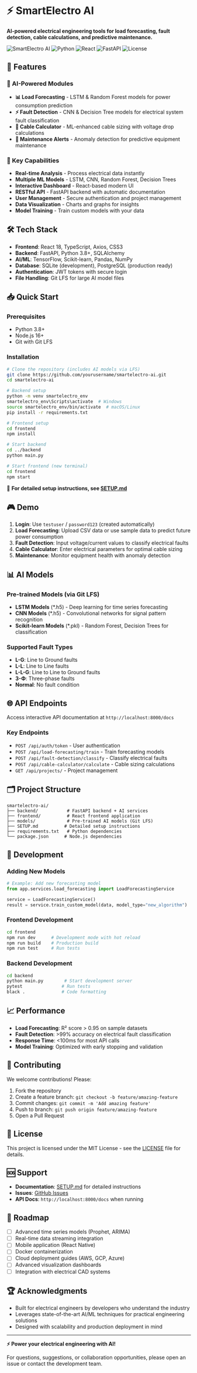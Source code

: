 # ⚡ SmartElectro AI

**AI-powered electrical engineering tools for load forecasting, fault detection, cable calculations, and predictive maintenance.**

![SmartElectro AI](https://img.shields.io/badge/AI-Electrical%20Engineering-blue)
![Python](https://img.shields.io/badge/Python-3.8+-green)
![React](https://img.shields.io/badge/React-18+-blue)
![FastAPI](https://img.shields.io/badge/FastAPI-Latest-red)
![License](https://img.shields.io/badge/License-MIT-yellow)

## 🚀 Features

### 🤖 AI-Powered Modules

- **📊 Load Forecasting** - LSTM & Random Forest models for power consumption prediction
- **⚡ Fault Detection** - CNN & Decision Tree models for electrical system fault classification
- **🔌 Cable Calculator** - ML-enhanced cable sizing with voltage drop calculations
- **🔧 Maintenance Alerts** - Anomaly detection for predictive equipment maintenance

### 🎯 Key Capabilities

- **Real-time Analysis** - Process electrical data instantly
- **Multiple ML Models** - LSTM, CNN, Random Forest, Decision Trees
- **Interactive Dashboard** - React-based modern UI
- **RESTful API** - FastAPI backend with automatic documentation
- **User Management** - Secure authentication and project management
- **Data Visualization** - Charts and graphs for insights
- **Model Training** - Train custom models with your data

## 🛠️ Tech Stack

- **Frontend**: React 18, TypeScript, Axios, CSS3
- **Backend**: FastAPI, Python 3.8+, SQLAlchemy
- **AI/ML**: TensorFlow, Scikit-learn, Pandas, NumPy
- **Database**: SQLite (development), PostgreSQL (production ready)
- **Authentication**: JWT tokens with secure login
- **File Handling**: Git LFS for large AI model files

## 📥 Quick Start

### Prerequisites
- Python 3.8+
- Node.js 16+
- Git with Git LFS

### Installation
```bash
# Clone the repository (includes AI models via LFS)
git clone https://github.com/yourusername/smartelectro-ai.git
cd smartelectro-ai

# Backend setup
python -m venv smartelectro_env
smartelectro_env\Scripts\activate  # Windows
source smartelectro_env/bin/activate  # macOS/Linux
pip install -r requirements.txt

# Frontend setup
cd frontend
npm install

# Start backend
cd ../backend
python main.py

# Start frontend (new terminal)
cd frontend
npm start
```

📖 **For detailed setup instructions, see [SETUP.md](SETUP.md)**

## 🎮 Demo

1. **Login**: Use `testuser` / `password123` (created automatically)
2. **Load Forecasting**: Upload CSV data or use sample data to predict future power consumption
3. **Fault Detection**: Input voltage/current values to classify electrical faults
4. **Cable Calculator**: Enter electrical parameters for optimal cable sizing
5. **Maintenance**: Monitor equipment health with anomaly detection

## 📊 AI Models

### Pre-trained Models (via Git LFS)
- **LSTM Models** (*.h5) - Deep learning for time series forecasting
- **CNN Models** (*.h5) - Convolutional networks for signal pattern recognition  
- **Scikit-learn Models** (*.pkl) - Random Forest, Decision Trees for classification

### Supported Fault Types
- **L-G**: Line to Ground faults
- **L-L**: Line to Line faults  
- **L-L-G**: Line to Line to Ground faults
- **3-Φ**: Three-phase faults
- **Normal**: No fault condition

## 🌐 API Endpoints

Access interactive API documentation at `http://localhost:8000/docs`

### Key Endpoints
- `POST /api/auth/token` - User authentication
- `POST /api/load-forecasting/train` - Train forecasting models
- `POST /api/fault-detection/classify` - Classify electrical faults
- `POST /api/cable-calculator/calculate` - Cable sizing calculations
- `GET /api/projects/` - Project management

## 🗂️ Project Structure

```
smartelectro-ai/
├── backend/           # FastAPI backend + AI services
├── frontend/          # React frontend application
├── models/            # Pre-trained AI models (Git LFS)
├── SETUP.md          # Detailed setup instructions
├── requirements.txt   # Python dependencies
└── package.json      # Node.js dependencies
```

## 🔧 Development

### Adding New Models
```python
# Example: Add new forecasting model
from app.services.load_forecasting import LoadForecastingService

service = LoadForecastingService()
result = service.train_custom_model(data, model_type="new_algorithm")
```

### Frontend Development
```bash
cd frontend
npm run dev      # Development mode with hot reload
npm run build    # Production build
npm run test     # Run tests
```

### Backend Development
```bash
cd backend
python main.py        # Start development server
pytest               # Run tests
black .              # Code formatting
```

## 📈 Performance

- **Load Forecasting**: R² score > 0.95 on sample datasets
- **Fault Detection**: >99% accuracy on electrical fault classification
- **Response Time**: <100ms for most API calls
- **Model Training**: Optimized with early stopping and validation

## 🤝 Contributing

We welcome contributions! Please:

1. Fork the repository
2. Create a feature branch: `git checkout -b feature/amazing-feature`
3. Commit changes: `git commit -m 'Add amazing feature'`
4. Push to branch: `git push origin feature/amazing-feature`
5. Open a Pull Request

## 📄 License

This project is licensed under the MIT License - see the [LICENSE](LICENSE) file for details.

## 🆘 Support

- **Documentation**: [SETUP.md](SETUP.md) for detailed instructions
- **Issues**: [GitHub Issues](https://github.com/yourusername/smartelectro-ai/issues)
- **API Docs**: `http://localhost:8000/docs` when running

## 🎯 Roadmap

- [ ] Advanced time series models (Prophet, ARIMA)
- [ ] Real-time data streaming integration
- [ ] Mobile application (React Native)
- [ ] Docker containerization
- [ ] Cloud deployment guides (AWS, GCP, Azure)
- [ ] Advanced visualization dashboards
- [ ] Integration with electrical CAD systems

## 🏆 Acknowledgments

- Built for electrical engineers by developers who understand the industry
- Leverages state-of-the-art AI/ML techniques for practical engineering solutions
- Designed with scalability and production deployment in mind

---

**⚡ Power your electrical engineering with AI!** 

For questions, suggestions, or collaboration opportunities, please open an issue or contact the development team. 